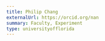 ```yaml
---
title: Philip Chang
externalUrl: https://orcid.org/nan
summary: Faculty, Experiment
type: universityofflorida
---
```

